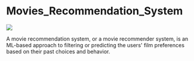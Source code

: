 # Movies_Recommendation_System
![](https://editor.analyticsvidhya.com/uploads/76889recommender-system-for-movie-recommendation.jpg)

A movie recommendation system, or a movie recommender system, is an ML-based approach to filtering or predicting the users' film preferences based on their past choices and behavior.
